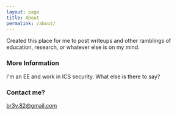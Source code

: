 ```yaml
---
layout: page
title: About
permalink: /about/
---
```


Created this place for me to post writeups and other ramblings of education, research, or whatever else is on my mind.

### More Information

I'm an EE and work in ICS security. What else is there to say?

### Contact me?

[br3v.82@gmail.com](mailto:br3v.82@gmail.com)
